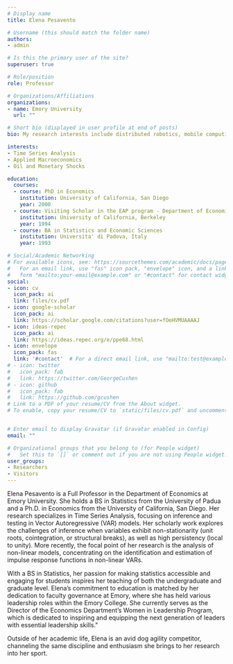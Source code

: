 ```yaml
---
# Display name
title: Elena Pesavento

# Username (this should match the folder name)
authors:
- admin

# Is this the primary user of the site?
superuser: true

# Role/position
role: Professor

# Organizations/Affiliations
organizations:
- name: Emory University
  url: ""

# Short bio (displayed in user profile at end of posts)
bio: My research interests include distributed robotics, mobile computing and programmable matter.

interests:
- Time Series Analysis
- Applied Macroeconomics
- Oil and Monetary Shocks

education:
  courses:
  - course: PhD in Economics
    institution: University of California, San Diego
    year: 2000
  - course: Visiting Scholar in the EAP program - Department of Economics
    institution: University of California, Berkeley
    year: 1994
  - course: BA in Statistics and Economic Sciences
    institution: Universita' di Padova, Italy
    year: 1993

# Social/Academic Networking
# For available icons, see: https://sourcethemes.com/academic/docs/page-builder/#icons
#   For an email link, use "fas" icon pack, "envelope" icon, and a link in the
#   form "mailto:your-email@example.com" or "#contact" for contact widget.
social:
- icon: cv
  icon_pack: ai
  link: files/cv.pdf
- icon: google-scholar
  icon_pack: ai
  link: https://scholar.google.com/citations?user=fOeHVMUAAAAJ
- icon: ideas-repec
  icon_pack: ai
  link: https://ideas.repec.org/e/ppe68.html
- icon: envelope
  icon_pack: fas
  link: '#contact'  # For a direct email link, use "mailto:test@example.org".
# - icon: twitter
#   icon_pack: fab
#   link: https://twitter.com/GeorgeCushen
# - icon: github
#   icon_pack: fab
#   link: https://github.com/gcushen
# Link to a PDF of your resume/CV from the About widget.
# To enable, copy your resume/CV to `static/files/cv.pdf` and uncomment the lines below.


# Enter email to display Gravatar (if Gravatar enabled in Config)
email: ""

# Organizational groups that you belong to (for People widget)
#   Set this to `[]` or comment out if you are not using People widget.
user_groups:
- Researchers
- Visitors
---
```

Elena Pesavento is a Full Professor in the Department of Economics at Emory University. She holds a BS in Statistics from the University of Padua and a Ph.D. in Economics from the University of California, San Diego. Her research specializes in Time Series Analysis, focusing on inference and testing in Vector Autoregressive (VAR) models. Her scholarly work explores the challenges of inference when variables exhibit non-stationarity (unit roots, cointegration, or structural breaks), as well as high persistency (local to unity). More recently, the focal point of her research is the analysis of non-linear models, concentrating on the identification and estimation of impulse response functions in non-linear VARs.

With a BS in Statistics, her passion for making statistics accessible and engaging for students inspires her teaching of both the undergraduate and graduate level. Elena’s commitment to education is matched by her dedication to faculty governance at Emory, where she has held various leadership roles within the Emory College. She currently serves as the Director of the Economics Department’s Women in Leadership Program, which is dedicated to inspiring and equipping the next generation of leaders with essential leadership skills."

Outside of her academic life, Elena is an avid dog agility competitor, channeling the same discipline and enthusiasm she brings to her research into her sport. 
